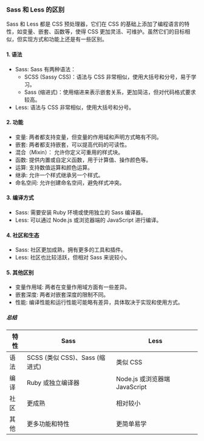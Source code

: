 ### Sass 和 Less 的区别

Sass 和 Less 都是 CSS 预处理器，它们在 CSS 的基础上添加了编程语言的特性，如变量、嵌套、函数等，使得 CSS 更加灵活、可维护。虽然它们的目标相似，但实现方式和功能上还是有一些区别。

#### 1. 语法

- Sass: Sass 有两种语法：
  - SCSS (Sassy CSS)：语法与 CSS 非常相似，使用大括号和分号，易于学习。
  - Sass (缩进式)：使用缩进来表示嵌套关系，更加简洁，但对代码格式要求较高。
- Less: 语法与 CSS 非常相似，使用大括号和分号。

#### 2. 功能

- 变量: 两者都支持变量，但变量的作用域和声明方式略有不同。
- 嵌套: 两者都支持嵌套，可以提高代码的可读性。
- 混合（Mixin）： 允许你定义可重用的样式块。
- 函数: 提供内置或自定义函数，用于计算值、操作颜色等。
- 运算: 支持数值运算和颜色运算。
- 继承: 允许一个样式继承另一个样式。
- 命名空间: 允许创建命名空间，避免样式冲突。

#### 3. 编译方式

- Sass: 需要安装 Ruby 环境或使用独立的 Sass 编译器。
- Less: 可以通过 Node.js 或浏览器端的 JavaScript 进行编译。

#### 4. 社区和生态

- Sass: 社区更加成熟，拥有更多的工具和插件。
- Less: 社区也比较活跃，但相对 Sass 来说较小。

#### 5. 其他区别

- 变量作用域: 两者在变量作用域方面有一些差异。
- 嵌套深度: 两者对嵌套深度的限制不同。
- 性能: 编译性能和运行性能可能略有差异，具体取决于实现和使用方式。

##### 总结

| 特性 | Sass                           | Less                          |
| ---- | ------------------------------ | ----------------------------- |
| 语法 | SCSS (类似 CSS)、Sass (缩进式) | 类似 CSS                      |
| 编译 | Ruby 或独立编译器              | Node.js 或浏览器端 JavaScript |
| 社区 | 更成熟                         | 相对较小                      |
| 其他 | 更多功能和特性                 | 更简单易学                    |
